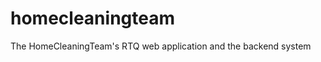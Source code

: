 homecleaningteam
================

The HomeCleaningTeam's RTQ web application and the backend system

